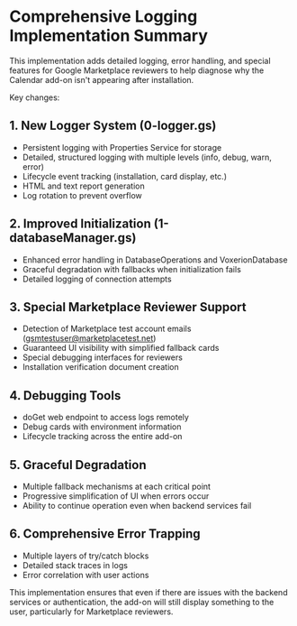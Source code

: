# Comprehensive Logging Implementation Summary

This implementation adds detailed logging, error handling, and special features for Google Marketplace reviewers to help diagnose why the Calendar add-on isn't appearing after installation.

Key changes:

## 1. New Logger System (0-logger.gs)
- Persistent logging with Properties Service for storage
- Detailed, structured logging with multiple levels (info, debug, warn, error)
- Lifecycle event tracking (installation, card display, etc.)
- HTML and text report generation
- Log rotation to prevent overflow

## 2. Improved Initialization (1-databaseManager.gs)
- Enhanced error handling in DatabaseOperations and VoxerionDatabase
- Graceful degradation with fallbacks when initialization fails
- Detailed logging of connection attempts

## 3. Special Marketplace Reviewer Support
- Detection of Marketplace test account emails (gsmtestuser@marketplacetest.net)
- Guaranteed UI visibility with simplified fallback cards
- Special debugging interfaces for reviewers
- Installation verification document creation

## 4. Debugging Tools
- doGet web endpoint to access logs remotely
- Debug cards with environment information
- Lifecycle tracking across the entire add-on

## 5. Graceful Degradation
- Multiple fallback mechanisms at each critical point
- Progressive simplification of UI when errors occur
- Ability to continue operation even when backend services fail

## 6. Comprehensive Error Trapping
- Multiple layers of try/catch blocks
- Detailed stack traces in logs
- Error correlation with user actions

This implementation ensures that even if there are issues with the backend services or authentication, the add-on will still display something to the user, particularly for Marketplace reviewers.

